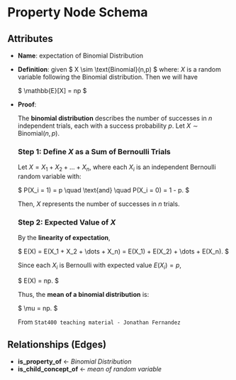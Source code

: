 # Property Node Schema

## Attributes

- **Name**:
  expectation of Binomial Distribution

- **Definition**:
  given
  $
  X \sim \text{Binomial}(n,p)
  $
  where:
  $X$ is a random variable following the Binomial distribution. Then we will have

  $
  \mathbb{E}[X] = np
  $

- **Proof**: 

  The **binomial distribution** describes the number of successes in $n$ independent trials, each with a success probability $p$. Let $X \sim \text{Binomial}(n, p)$.

  ### Step 1: Define $X$ as a Sum of Bernoulli Trials

  Let $X = X_1 + X_2 + \dots + X_n$, where each $X_i$ is an independent Bernoulli random variable with:

  $
  P(X_i = 1) = p \quad \text{and} \quad P(X_i = 0) = 1 - p.
  $

  Then, $X$ represents the number of successes in $n$ trials.

  ### Step 2: Expected Value of $X$

  By the **linearity of expectation**,

  $
  E(X) = E(X_1 + X_2 + \dots + X_n) = E(X_1) + E(X_2) + \dots + E(X_n).
  $

  Since each $X_i$ is Bernoulli with expected value $E(X_i) = p$,

  $
  E(X) = np.
  $

  Thus, the **mean of a binomial distribution** is:

  $
  \mu = np.
  $

    From `Stat400 teaching material - Jonathan Fernandez`

    
## Relationships (Edges)

- **is_property_of** ← *Binomial Distribution*
- **is_child_concept_of** ← *mean of random variable*